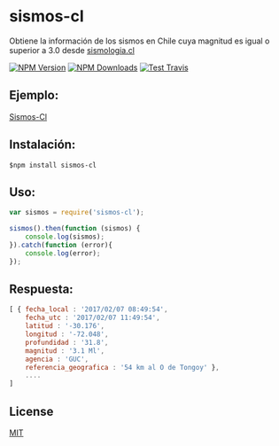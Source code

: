 # sismos-cl

Obtiene la información de los sismos en Chile cuya magnitud es igual o superior a 3.0 desde [sismologia.cl](http://www.sismologia.cl/links/ultimos_sismos.html)

  [![NPM Version][npm-image]][npm-url]
  [![NPM Downloads][downloads-image]][downloads-url]
  [![Test Travis][travis-image]][travis-url]

## Ejemplo:

[Sismos-Cl]([example-url])

## Instalación:
```
$npm install sismos-cl
```

## Uso:

```javascript
var sismos = require('sismos-cl');

sismos().then(function (sismos) {
	console.log(sismos);
}).catch(function (error){
	console.log(error);
});
```

## Respuesta:

```javascript
[ { fecha_local : '2017/02/07 08:49:54',
    fecha_utc : '2017/02/07 11:49:54',
    latitud : '-30.176',
    longitud : '-72.048',
    profundidad : '31.8',
    magnitud : '3.1 Ml',
    agencia : 'GUC',
    referencia_geografica : '54 km al O de Tongoy' },
    ....
]
```

## License

  [MIT](LICENSE)

[npm-image]: https://img.shields.io/npm/v/sismos-cl.svg
[npm-url]: https://www.npmjs.com/package/sismos-cl
[downloads-image]: https://img.shields.io/npm/dt/sismos-cl.svg
[downloads-url]: https://www.npmjs.com/package/sismos-cl
[travis-image]: https://api.travis-ci.org/iformas/sismos-cl.svg?branch=master
[travis-url]: https://travis-ci.org/iformas/sismos-cl
[example-url]:http://sismos-cl.herokuapp.com/